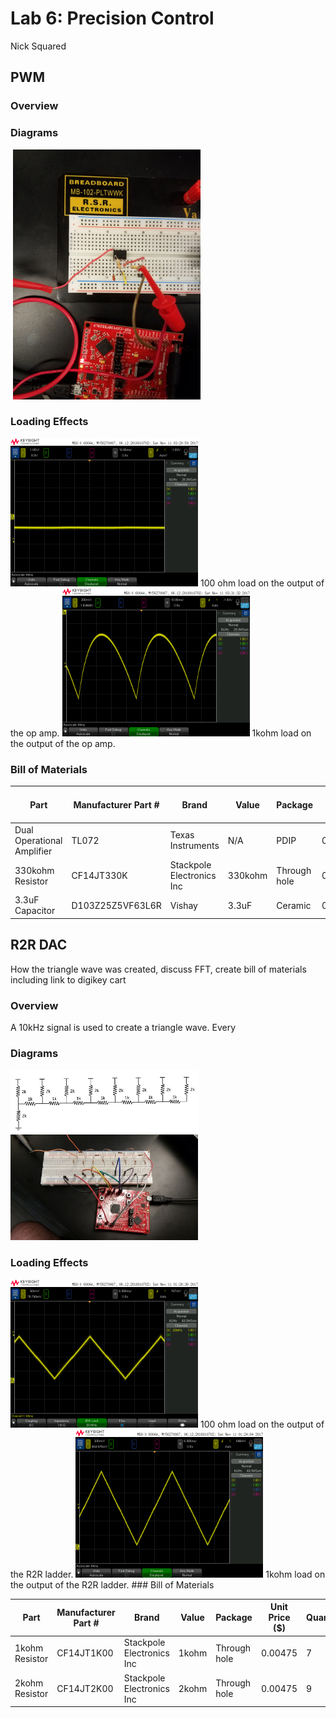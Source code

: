# Lab 6: Precision Control
Nick Squared

## PWM

### Overview

### Diagrams

<img src="" width="300"/>
<img src="https://github.com/RU09342/lab-6taking-control-over-your-embedded-life-nick-squared/blob/master/Assets/PWM_Circuit.jpg" width="300"/>


### Loading Effects


<img src="https://github.com/RU09342/lab-6taking-control-over-your-embedded-life-nick-squared/blob/master/Assets/PWM%20100%20ohm.png" width="300"/>
100 ohm load on the output of the op amp.

<img src="https://github.com/RU09342/lab-6taking-control-over-your-embedded-life-nick-squared/blob/master/Assets/PWM%201k%20ohm.png" width="300"/>
1kohm load on the output of the op amp.

### Bill of Materials

|Part     |Manufacturer Part #|Brand|Value|Package      |Unit Price ($)|Quantity|Website|
|------------|-------------------|-----|-------------------|-------------------|-------------|--------------|----|
| Dual Operational Amplifier | TL072 | Texas Instruments | N/A | PDIP | 0.78 | 1 | [Link](http://www.ti.com/product/TL072/samplebuy)|
|330kohm Resistor | CF14JT330K | Stackpole Electronics Inc | 330kohm | Through hole | 0.00475 | 2 | [Link](https://www.digikey.com/product-detail/en/stackpole-electronics-inc/CF14JT330K/CF14JT330KTR-ND/1741401)
|3.3uF Capacitor | D103Z25Z5VF63L6R | Vishay | 3.3uF | Ceramic | 0.10 | 1 | [Link](https://www.mouser.com/ProductDetail/Vishay/D103Z25Z5VF63L6R/?qs=GtWgGqLahXfPUmEzpKg22A%3D%3D&gclid=Cj0KCQiA6enQBRDUARIsAGs1YQiXv7P1Cnc1w_7wmFo4SApIVNbxLRB1FKgxk128ZSR-DXECI6ehnlcaAhh2EALw_wcB)|

## R2R DAC
How the triangle wave was created, discuss FFT, create bill of materials including link to digikey cart

### Overview
A 10kHz signal is used to create a triangle wave. Every
### Diagrams

<img src="https://github.com/RU09342/lab-6taking-control-over-your-embedded-life-nick-squared/blob/master/Assets/R2R_Schematic.PNG" width="300"/>
<img src="https://github.com/RU09342/lab-6taking-control-over-your-embedded-life-nick-squared/blob/master/Assets/R2R%20DAC.jpg" width="300"/>


### Loading Effects
<img src="https://github.com/RU09342/lab-6taking-control-over-your-embedded-life-nick-squared/blob/master/Assets/R2R%20100%20ohm.png" width="300"/>
100 ohm load on the output of the R2R ladder.
<img src="https://github.com/RU09342/lab-6taking-control-over-your-embedded-life-nick-squared/blob/master/Assets/R2R%201k%20ohm.png" width="300"/>
1kohm load on the output of the R2R ladder.
### Bill of Materials

|Part     |Manufacturer Part #|Brand|Value|Package      |Unit Price ($)|Quantity|Website|
|------------|-------------------|-----|-------------------|-------------------|-------------|--------------|----|
| 1kohm Resistor | CF14JT1K00 | Stackpole Electronics Inc | 1kohm | Through hole | 0.00475 | 7 | [Link](https://www.digikey.com/product-detail/en/stackpole-electronics-inc/CF14JT1K00/CF14JT1K00TR-ND/1741314)|
| 2kohm Resistor | CF14JT2K00 | Stackpole Electronics Inc | 2kohm | Through hole | 0.00475 | 9 | [Link](https://www.digikey.com/product-detail/en/stackpole-electronics-inc/CF14JT2K00/CF14JT2K00TR-ND/1741368)|


